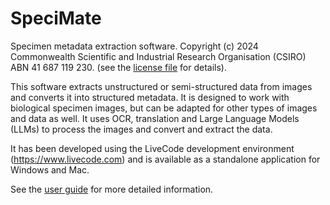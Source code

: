 # SpeciMate
Specimen metadata extraction software.
Copyright (c) 2024 Commonwealth Scientific and Industrial Research Organisation (CSIRO) ABN 41 687 119 230. (see the [license file](LICENSE.txt) for details).


This software extracts unstructured or semi-structured data from images and converts it into structured metadata. It is designed to work with biological specimen images, but can be adapted for other types of images and data as well. It uses OCR, translation and Large Language Models (LLMs) to process the images and convert and extract the data.

It has been developed using the LiveCode development environment (https://www.livecode.com) and is available as a standalone application for Windows and Mac.

See the [user guide](<Documentation/SpeciMate User Guide.md>) for more detailed information.


